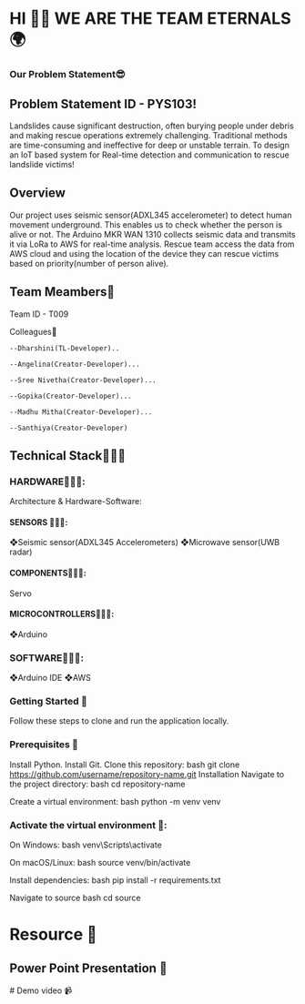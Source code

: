 # HI 👋🏻 WE ARE THE TEAM ETERNALS 🌍




###  Our Problem Statement😎



## Problem Statement ID - PYS103!

Landslides cause significant destruction, often burying people under debris and making rescue operations extremely challenging. Traditional methods are time-consuming and ineffective for deep or unstable terrain.
To design an IoT based system for Real-time detection and communication to rescue landslide victims!


## Overview


Our project uses seismic sensor(ADXL345 accelerometer) to detect human movement underground. This enables us to check whether the person is alive or not. The Arduino MKR WAN 1310 collects seismic data and transmits it via LoRa to AWS for real-time analysis. Rescue team access the data from AWS cloud and using the location of the device they can rescue victims based on priority(number of person alive).


## Team Meambers🤩

Team ID - T009


Colleagues👑

    --Dharshini(TL-Developer)..
    
    --Angelina(Creator-Developer)...
    
    --Sree Nivetha(Creator-Developer)...
    
    --Gopika(Creator-Developer)...
    
    --Madhu Mitha(Creator-Developer)...
    
    --Santhiya(Creator-Developer)


 ## Technical Stack👩🏼‍💻

 ### HARDWARE👩🏼‍💻:
 Architecture & Hardware-Software:
 #### SENSORS 👩🏼‍💻:
 ❖Seismic sensor(ADXL345 Accelerometers)
 ❖Microwave sensor(UWB radar)
 #### COMPONENTS👩🏼‍💻:
 Servo
 #### MICROCONTROLLERS👩🏼‍💻:

 ❖Arduino
 ### SOFTWARE👩🏼‍💻:
 ❖Arduino IDE
 ❖AWS


### Getting Started 🎾

Follow these steps to clone and run the application locally.

### Prerequisites 🎾

Install Python.
Install Git.
Clone this repository: bash git clone https://github.com/username/repository-name.git
Installation
Navigate to the project directory: bash cd repository-name

Create a virtual environment: bash python -m venv venv

### Activate the virtual environment 🎾:

On Windows: bash venv\Scripts\activate

On macOS/Linux: bash source venv/bin/activate

Install dependencies: bash pip install -r requirements.txt

Navigate to source bash cd source



# Resource 📣

## Power Point Presentation 🔔
<a href="https://drive.google.com/file/d/1wse5VsxRZlBHPGnMJs36KEhye3TqURNP/view?usp=drivesdk" target="_blank">
</a>
# Demo video 📹
<a href="https://drive.google.com/file/d/1wTo9quRl5oi_7mRCQpELDGdGNVoBBEo9/view?usp=drivesdk" target="_blank">
</a>



